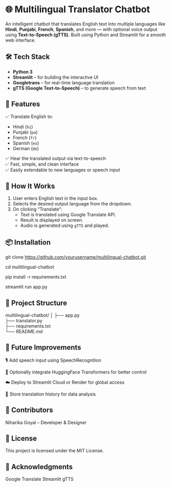 # 🌐 Multilingual Translator Chatbot

An intelligent chatbot that translates English text into multiple languages like **Hindi**, **Punjabi**, **French**, **Spanish**, and more — with optional voice output using **Text-to-Speech (gTTS)**. Built using Python and Streamlit for a smooth web interface.


## 🛠️ Tech Stack

- **Python 3**
- **Streamlit** – for building the interactive UI
- **Googletrans** – for real-time language translation
- **gTTS (Google Text-to-Speech)** – to generate speech from text


## 🚀 Features

 ✅ Translate English to:
- Hindi (`hi`)
- Punjabi (`pa`)
- French (`fr`)
- Spanish (`es`)
- German (`de`)
  
✅ Hear the translated output via text-to-speech  
✅ Fast, simple, and clean interface  
✅ Easily extendable to new languages or speech input


## 🧠 How It Works

1. User enters English text in the input box.
2. Selects the desired output language from the dropdown.
3. On clicking “Translate”:
   - Text is translated using Google Translate API.
   - Result is displayed on screen.
   - Audio is generated using `gTTS` and played.



## 📦 Installation

git clone https://github.com/yourusername/multilingual-chatbot.git

cd multilingual-chatbot

pip install -r requirements.txt

streamlit run app.py

## 📂 Project Structure

multilingual-chatbot/
│
├── app.py                 
├── translator.py          
├── requirements.txt        
└── README.md   

## 🌟 Future Improvements
🎙️ Add speech input using SpeechRecognition

🧠 Optionally integrate HuggingFace Transformers for better control

☁️ Deploy to Streamlit Cloud or Render for global access

💬 Store translation history for data analysis

## 🤝 Contributors
Niharika Goyal – Developer & Designer

## 📄 License
This project is licensed under the MIT License.

## 🙌 Acknowledgments
Google Translate
Streamlit
gTTS



